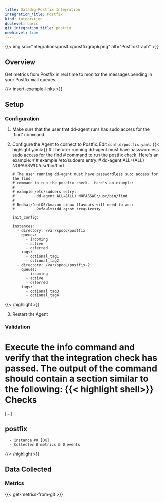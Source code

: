 ```yaml
---
title: Datadog-Postfix Integration
integration_title: Postfix
kind: integration
doclevel: basic
git_integration_title: postfix
newhlevel: true
---
```


{{< img src="integrations/postfix/postfixgraph.png" alt="Postfix Graph" >}}

## Overview

Get metrics from Postfix in real time to monitor the messages pending in your Postfix mail queues.

{{< insert-example-links >}}

## Setup
### Configuration

1.  Make sure that the user that dd-agent runs has sudo access for the 'find' command.
2.  Configure the Agent to connect to Postfix. Edit `conf.d/postfix.yaml`:
{{< highlight yaml>}}
        # The user running dd-agent must have passwordless sudo access for the find
        # command to run the postfix check.  Here's an example:
        #
        # example /etc/sudoers entry:
        #          dd-agent ALL=(ALL) NOPASSWD:/usr/bin/find

        # The user running dd-agent must have passwordless sudo access for the find
        # command to run the postfix check.  Here's an example:
        #
        # example /etc/sudoers entry:
        #          dd-agent ALL=(ALL) NOPASSWD:/usr/bin/find
        #
        # Redhat/CentOS/Amazon Linux flavours will need to add:
        #          Defaults:dd-agent !requiretty

        init_config:

        instances:
          - directory: /var/spool/postfix
            queues:
              - incoming
              - active
              - deferred
            tags:
              - optional_tag1
              - optional_tag2
          - directory: /var/spool/postfix-2
            queues:
              - incoming
              - active
              - deferred
            tags:
              - optional_tag3
              - optional_tag4
{{< /highlight >}}

3.  Restart the Agent

### Validation

Execute the info command and verify that the integration check has passed. The output of the command should contain a section similar to the following:
{{< highlight shell>}}
Checks
======

  [...]

  postfix
  -------
      - instance #0 [OK]
      - Collected 8 metrics & 0 events
{{< /highlight >}}

## Data Collected
### Metrics

{{< get-metrics-from-git >}}
